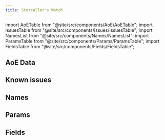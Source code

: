 ```yaml
---
title: Starcaller's Watch
---
```


import AoETable from "@site/src/components/AoE/AoETable";
import IssuesTable from "@site/src/components/Issues/IssuesTable";
import NamesList from "@site/src/components/Names/NamesList";
import ParamsTable from "@site/src/components/Params/ParamsTable";
import FieldsTable from "@site/src/components/Fields/FieldsTable";

## AoE Data

<AoETable item_key="starcallerswatch" data_src="weapon" />

## Known issues

<IssuesTable item_key="starcallerswatch" data_src="weapon" />

## Names

<NamesList item_key="starcallerswatch" data_src="weapon" />

## Params

<ParamsTable item_key="starcallerswatch" data_src="weapon" />

## Fields

<FieldsTable item_key="starcallerswatch" data_src="weapon" />
